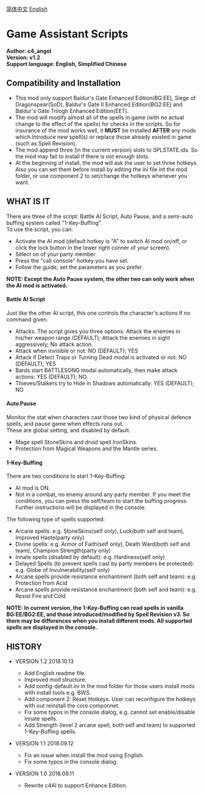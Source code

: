 [简体中文](https://github.com/Sebastian-c4/Game_Assistant_Scripts) [English](README-EN.md)

# Game Assistant Scripts

**Author: c4_angel**  
**Version: v1.2**  
**Support language: English, Simplified Chinese**

## Compatibility and Installation
- This mod only support Baldur's Gate Enhanced Edition(BG:EE), Siege of Dragonspear(SoD), Baldur's Gate II Enhanced Edition(BG2:EE) and Baldur's Gate Trilogh Enhanced Edition(EET).
- The mod will modify almost all of the spells in game (with no actual change to the effect of the spells) for checks in the scripts. So for insurance of the mod works well, it **MUST** be installed **AFTER** any mods which introduce new spell(s) or replace those already existed in game (such as Spell Revision). 
- The mod append three (in the current version) slots to SPLSTATE.ids. So the mod may fail to install if there is not enough slots.
- At the beginning of install, the mod will ask the user to set three hotkeys. Also you can set them before install by editing the ini file int the mod folder, or use component 2 to set/change the hotkeys whenever you want.

## WHAT IS IT
There are three of the script: Battle AI Script, Auto Pause, and a semi-auto buffing system called "1-Key-Buffing".  
To use the script, you can:
- Activate the AI mod (default hotkey is "A" to switch AI mod on/off, or click the lock button in the lower right conner of your screen).
- Select on of your party member.
- Press the "call console" hotkey you have set. 
- Follow the guide, set the parameters as you prefer.

**NOTE: Except the Auto Pause system, the other two can only work when the AI mod is activated.**

#### Battle AI Script
Just like the other AI script, this one controls the character's actions if no command given.
- Attacks. The script gives you three options: Attack the enemies in his/her weapon range (DEFAULT); Attack the enemies in sight aggressively; No attack action.
- Attack when invisible or not: NO (DEFAULT); YES
- Attack if Detect Traps or Turning Dead modal is activated or not: NO (DEFAULT); YES
- Bards start BATTLESONG modal automatically, then make attack actions: YES (DEFAULT); NO
- Thieves/Stalkers try to Hide in Shadows automatically: YES (DEFAULT); NO

#### Auto Pause
Monitor the stat when characters cast those two kind of physical defence spells, and pause game when effects runs out.  
These are global setting, and disabled by default.
- Mage spell StoneSkins and druid spell IronSkins.
- Protection from Magical Weapons and the Mantle series.
	
#### 1-Key-Buffing
There are two conditions to start 1-Key-Buffing: 
- AI mod is ON.
- Not in a combat, no enemy around any party member.
If you meet the conditions, you can press the self/team to start the buffing progress. Further instructions will be displayed in the console.

The following type of spells supported: 
- Arcane spells: e.g. StoneSkins(self only), Luck(both self and team), Improved Haste(party only)
- Divine spells: e.g. Armor of Faith(self only), Death Ward(both self and team), Champion Strength(party only)
- Innate spells (disabled by default): e.g. Hardiness(self only)
- Delayed Spells (to prevent spells cast by party members be protected): e.g. Globe of Invulnerability(self only)
- Arcane spells provide resistance enchantment (both self and team): e.g. Protection from Acid
- Arcane spells provide resistance enchantment (both self and team): e.g. Resist Fire and Cold
	
**NOTE: In current version, the 1-Key-Buffing can read spells in vanilla BG:EE/BG2:EE, and those introduced/modified by Spell Revision v3. So there may be differences when you install different mods. All supported spells are displayed in the console.**


## HISTORY

- VERSION 1.2 2018.10.13
	- Add English readme file.
	- Improved mod structure.
	- Add config-default.ini in the mod folder for those users install mods with install tools e.g. BWS.
	- Add component 2: Reset Hotkeys. User can reconfigure the hotkeys with out reinstall the core componnet.
	- Fix some typos in the console dialog, e.g. cannot set enable/disable innate spells.
	- Add Strength (level 2 arcane spell, both self and team) to supported 1-Key-Buffing spells.

- VERSION 1.1 2018.09.12 
	- Fix an issue when install the mod using English.
	- Fix some typos in the console dialog.

- VERSION 1.0 2018.09.11
	- Rewrite c4AI to support Enhance Edition.
